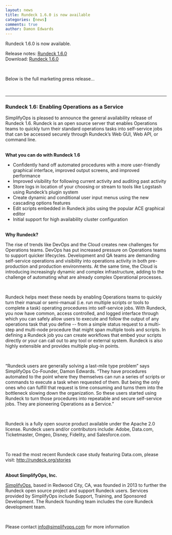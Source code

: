 ```yaml
---
layout: news
title: Rundeck 1.6.0 is now available 
categories: [news]
comments: true
author: Damon Edwards
---
```

<p>Rundeck 1.6.0 is now available.</p>
<p>Release notes: <a href="http://rundeck.org/docs/release-notes.html">Rundeck 1.6.0</a><br>
Download: <a href="http://rundeck.org/downloads.html">Rundeck 1.6.0</a>	
</p>
<br>
<p>Below is the full marketing press release...</p>
<br>
<hr>

<h3>Rundeck 1.6: Enabling Operations as a Service</h3>
<p>SimplifyOps is pleased to announce the general availability release of Rundeck 1.6. Rundeck is an open source server that enables Operations teams to quickly turn their standard operations tasks into self-service jobs that can be accessed securely through Rundeck’s Web GUI, Web API, or command line. </p> 
<br>
<strong>What you can do with Rundeck 1.6</strong>
<ul>
	<li>Confidently hand off automated procedures with a more user-friendly graphical interface, improved output screens, and improved performance</li>
	<li>Improved visibility for following current activity and auditing past activity</li>
	<li>Store logs in location of your choosing or stream to tools like Logstash using Rundeck’s plugin system</li>
	<li>Create dynamic and conditional user input menus using the new cascading options features</li>
	<li>Edit scripts embedded in Rundeck jobs using the popular ACE graphical editor</li>
	<li>Initial support for high availability cluster configuration</li>
</ul>
<br>
<strong>Why Rundeck?</strong>
<p>The rise of trends like DevOps and the Cloud creates new challenges for Operations teams. DevOps has put increased pressure on Operations teams to support quicker lifecycles. Development and QA teams are demanding self-service operations and visibility into operations activity in both pre-production and production environments. At the same time, the Cloud is introducing increasingly dynamic and complex infrastructure, adding to the challenge of automating what are already complex Operational processes.</p>
<br>
<p>Rundeck helps meet these needs by enabling Operations teams to quickly turn their manual or semi-manual (i.e. run multiple scripts or tools to complete a task) operating procedures into self-service jobs.  With Rundeck, you now have common, access controlled, and logged interface through which you can safely allow users to execute and follow the output of any operations task that you define -- from a simple status request to a multi-step and multi-node procedure that might span multiple tools and scripts. In defining a Rundeck job you can create workflows that embed your scripts directly or your can call out to any tool or external system. Rundeck is also highly extensible and provides multiple plug-in points.</p> 
<br>
<p>“Rundeck users are generally solving a last-mile type problem” says SimplifyOps Co-Founder, Damon Edwards. “They have procedures automated to the point where they themselves can run a series of scripts or commands to execute a task when requested of them. But being the only ones who can fulfill that request is time consuming and turns them into the bottleneck slowing down the organization. So these users started using Rundeck to turn those procedures into repeatable and secure self-service jobs. They are pioneering Operations as a Service.”</p>
<br>
<p>Rundeck is a fully open source product available under the Apache 2.0 license. Rundeck users and/or contributors include: Adobe, Data.com, Ticketmaster, Omgeo, Disney, Fidelity, and Salesforce.com.</p>
<br>
<p>To read the most recent Rundeck case study featuring Data.com, please visit: <a href="http://rundeck.org/stories">http://rundeck.org/stories</a></p>

<br>
<strong>About SimplifyOps, Inc.</strong>
<p><a href="http://simplifyops.com" target="_blank">SimplifyOps</a>, based in Redwood City, CA, was founded in 2013 to further the Rundeck open source project and support Rundeck users. Services provided by SimplifyOps include Support, Training, and Sponsored Development. The Rundeck founding team includes the core Rundeck development team.</p>
<br>
<p>Please contact <a href="mailto:info@simplifyops.com">info@simplifyops.com</a> for more information</p>
